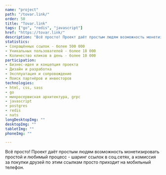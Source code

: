 ```yaml
---
name: "project"
path: "/tovar.link/"
order: 50
title: "Tovar.link"
tags: ["go", "redis", "javascript"]
href: "https://tovar.link/"
description: "Всё просто! Проект даёт простым людям возможность монетизировать простой и любимый процесс - шаринг ссылок в соц.сетях, а комиссия за покупки друзей по этим ссылкам просто приходит на мобильный телефон."
statistics:
- Сокращённых ссылок - более 500 000
- Уникальных пользователей - более 18 000
- Количество кликов в день - более 10 000
participation:
- Бизнес-идея и концепция проекта
- Дизайн и разработка
- Эксплуатация и сопровождение
- Поиск партнёров и инвесторов
technologies:
- html, css, sass
- go
- микросервисная архитектура, grpc
- javascript
- postgres
- redis
- nats
longDesktopImg: ""
desktopImg: ""
tabletImg: ""
phoneImg: ""

---
```


Всё просто! Проект даёт простым людям возможность монетизировать простой и любимый процесс - шаринг ссылок в соц.сетях, а комиссия за покупки друзей по этим ссылкам просто приходит на мобильный телефон.
